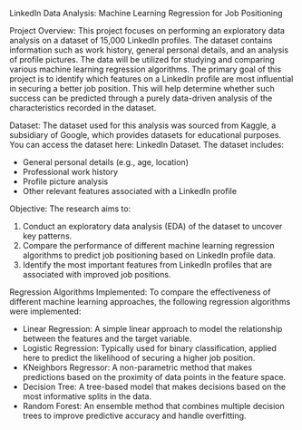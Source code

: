 LinkedIn Data Analysis: Machine Learning Regression for Job Positioning

Project Overview:
This project focuses on performing an exploratory data analysis on a dataset of 15,000 LinkedIn profiles. The dataset contains information 
such as work history, general personal details, and an analysis of profile pictures. The data will be utilized for studying and comparing 
various machine learning regression algorithms.
The primary goal of this project is to identify which features on a LinkedIn profile are most influential in securing a better job position. 
This will help determine whether such success can be predicted through a purely data-driven analysis of the characteristics recorded in the dataset.

Dataset:
The dataset used for this analysis was sourced from Kaggle, a subsidiary of Google, which provides datasets for educational purposes. You can access 
the dataset here: LinkedIn Dataset.
The dataset includes:
- General personal details (e.g., age, location)
- Professional work history
- Profile picture analysis
- Other relevant features associated with a LinkedIn profile

Objective:
The research aims to:
1. Conduct an exploratory data analysis (EDA) of the dataset to uncover key patterns.
2. Compare the performance of different machine learning regression algorithms to predict job positioning based on LinkedIn profile data.
3. Identify the most important features from LinkedIn profiles that are associated with improved job positions.

Regression Algorithms Implemented:
To compare the effectiveness of different machine learning approaches, the following regression algorithms were implemented:
- Linear Regression: A simple linear approach to model the relationship between the features and the target variable.
- Logistic Regression: Typically used for binary classification, applied here to predict the likelihood of securing a higher job position.
- KNeighbors Regressor: A non-parametric method that makes predictions based on the proximity of data points in the feature space.
- Decision Tree: A tree-based model that makes decisions based on the most informative splits in the data.
- Random Forest: An ensemble method that combines multiple decision trees to improve predictive accuracy and handle overfitting.
